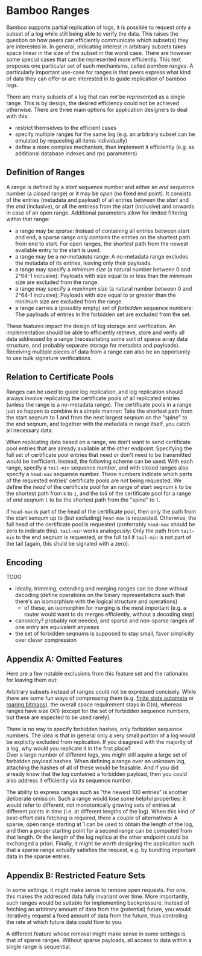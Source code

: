 # Bamboo Ranges

Bamboo supports partial replication of logs, it is possible to request only a subset of a log while still being able to verify the data. This raises the question on how peers can efficiently communicate which subset(s) they are interested in. In general, indicating interest in arbitrary subsets takes space linear in the size of the subset in the worst case. There are however some special cases that can be represented more efficiently. This text proposes one particular set of such mechanisms, called *bamboo ranges*. A particularly important use-case for ranges is that peers express what kind of data they can offer or are interested in to guide replication of bamboo logs.

There are many subsets of a log that can *not* be represented as a single range. This is by design, the desired efficiency could not be achieved otherwise. There are three main options for application designers to deal with this:

- restrict themselves to the efficient cases
- specify multiple ranges for the same log (e.g. an arbitrary subset can be emulated by requesting all items individually)
- define a more complex mechanism, then implement it efficiently (e.g. as additional database indexes and rpc parameters)

## Definition of Ranges

A range is defined by a *start* sequence number and either an *end* sequence number (a *closed* range) or it may be *open* (no fixed end point). It consists of the entries (metadata and payload) of all entries between the *start* and the *end* (inclusive), or all the entriess from the start (inclusive) and onwards in case of an open range. Additional parameters allow for limited filtering within that range:

- a range may be *sparse*: Instead of containing all entries between start and end, a sparse range only contains the entries on the shortest path from end to start. For open ranges, the shortest path from the newest available entry to the start is used.
- a range may be a *no-metadata* range: A no-metadata range excludes the metadata of its entries, leaving only their payloads.
- a range may specify a *minimum size* (a natural number between 0 and 2^64-1 inclusive): Payloads with size equal to or less than the minimum size are excluded from the range.
- a range may specify a *maximum size* (a natural number between 0 and 2^64-1 inclusive): Payloads with size equal to or greater than the minimum size are excluded from the range.
- a range carries a (possibly empty) set of *forbidden* sequence numbers: The payloads of entries in the forbidden set are excluded from the set.

These features impact the design of log storage and verification. An implementation should be able to efficiently retrieve, store and verify all data addressed by a range (necessitating some sort of sparse array data structure, and probably separate storage for metadata and payloads). Receiving multiple pieces of data from a range can also be an opportunity to use bulk signature verifications.

## Relation to Certificate Pools

Ranges can be used to guide log replication, and log replication should always involve replicating the certificate pools of all replicated entries (unless the range is a no-metadata range). The certificate pools in a range just so happen to combine in a simple manner: Take the shortest path from the start seqnum to 1 and from the next largest seqnum on the "spine" to the end seqnum, and together with the metadata in range itself, you catch all necessary data.

When replicating data based on a range, we don't want to send certificate pool entries that are already available at the other endpoint. Specifying the full set of certificate pool entries that need or don't need to be transmitted would be inefficient. Instead, the following scheme can be used: With each range, specify a `tail-min` sequence number, and with closed ranges also specify a `head-max` sequence number. These numbers indicate which parts of the requested entries' certificate pools are *not* being requested. We define the *head* of the certificate pool for an range of start seqnum `k` to be the shortest path from `k` to `1`, and the *tail* of the certificate pool for a range of end seqnum `l` to be the shortest path from the "spine" to `l`.

If `head-max` is part of the head of the certificate pool, then only the path from the start senqum up to (but excluding) `head-max` is requested. Otherwise, the full head of the certificate pool is requested (preferrably `head-max` should be zero to indicate this). `tail-min` works analogously: Only the path from `tail-min` to the end seqnum is requested, or the full tail if `tail-min` is not part of the tail (again, this shuld be signaled with a zero).

## Encoding

TODO

- ideally, trimming, extending and merging ranges can be done without decoding (define operations on the binary representations such that there's an isomorphism with the logical structure and operations)
  - of these, an isomorphim for merging is the most important (e.g. a router would want to do merges efficiently, without a decoding step)
- canonicity? probably not needed, and sparse and non-sparse ranges of one entry are equivalent anyways
- the set of forbidden seqnums is supposed to stay small, favor simplicity over clever compression

## Appendix A: Omitted Features

Here are a few notable exclusions from this feature set and the rationales for leaving them out:

Arbitrary subsets instead of ranges could not be expressed concisely. While there are some fun ways of compressing them (e.g. [finite state automata](https://en.wikipedia.org/wiki/Deterministic_acyclic_finite_state_automaton) or [roaring bitmaps](http://www.roaringbitmap.org/)), the overall space requirement stays in O(n), whereas ranges have size O(1) (except for the set of forbidden sequence numbers, but these are expected to be used rarely).

There is no way to specify forbidden hashes, only forbidden sequence numbers. The idea is that in general only a very small portion of a log would be explictly excluded from replication. If you disagreed with the majority of a log, why would you replicate it in the first place?  
Over a large number of different logs, you might still aquire a large set of forbidden payload hashes. When defining a range over an unknown log, attaching the hashes of all of these would be feasable. And if you did already know that the log contained a forbidden payload, then you could also address it efficiently via its sequence number.

The ability to express ranges such as "the newest 100 entries" is another deliberate omission. Such a range would lose some helpful properties: it would refer to different, not monotonically growing sets of entries at different points in time (i.e. at different lengths of the log). When this kind of best-effort data fetching is required, there a couple of alternatives: A sparse, open range starting at 1 can be used to obtain the length of the log, and then a proper starting point for a second range can be computed from that length. Or the length of the log replica at the other endpoint could be exchanged a priori. Finally, it might be worth designing the application such that a sparse range actually satisfies the request, e.g. by bundling important data in the sparse entries.

## Appendix B: Restricted Feature Sets

In some settings, it might make sense to remove open requests. For one, this makes the addressed data fully invariant over time. More importantly, such ranges would be suitable for implementing backpressure. Instead of fetching an arbitrary amount of data from the (potential) future, you would iteratively request a fixed amount of data from the future, thus controling the rate at which future data could flow to you.

A different feature whose removal might make sense in some settings is that of sparse ranges. Without sparse payloads, all access to data within a single range is sequential.
